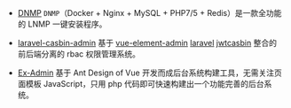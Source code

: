 - [DNMP](https://github.com/shunhua/dnmp) `DNMP`（Docker + Nginx + MySQL + PHP7/5 + Redis）是一款全功能的 LNMP 一键安装程序。

- [laravel-casbin-admin](https://github.com/pl1998/laravel-casbin-admin) 基于 [vue-element-admin](https://panjiachen.github.io/vue-element-admin-site/zh/) [laravel](https://laravel.com/) [jwt](https://github.com/pl1998/laravel-casbin-admin/blob/master)[casbin](https://github.com/php-casbin/laravel-authz) 整合的前后端分离的 rbac 权限管理系统。

- [Ex-Admin](https://www.ex-admin.com/) 基于 Ant Design of Vue 开发而成后台系统构建工具，无需关注页面模板 JavaScript，只用 php 代码即可快速构建出一个功能完善的后台系统。
